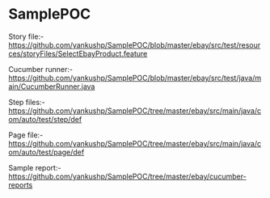 # SamplePOC
Story file:- https://github.com/yankushp/SamplePOC/blob/master/ebay/src/test/resources/storyFiles/SelectEbayProduct.feature

Cucumber runner:-https://github.com/yankushp/SamplePOC/blob/master/ebay/src/test/java/main/CucumberRunner.java

Step files:- https://github.com/yankushp/SamplePOC/tree/master/ebay/src/main/java/com/auto/test/step/def

Page file:- https://github.com/yankushp/SamplePOC/tree/master/ebay/src/main/java/com/auto/test/page/def

Sample report:-https://github.com/yankushp/SamplePOC/tree/master/ebay/cucumber-reports
